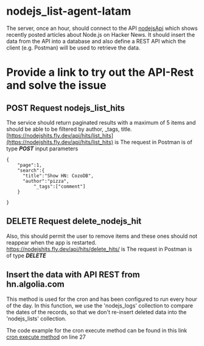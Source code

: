 ﻿# nodejs_list-agent-latam
The server, once an hour, should connect to the API [nodejsApi](https://hn.algolia.com/api/v1/search_by_date?query=nodejs) which shows
recently posted articles about Node.js on Hacker News. It should insert the data from the
API into a database and also define a REST API  which the client (e.g. Postman) will be used
to retrieve the data.

# Provide a link to try out the API-Rest and solve the issue
## POST Request nodejs_list_hits

The service should return paginated results with a maximum of 5 items and should be able
to be filtered by author, _tags, title.
[https://nodejshits.fly.dev/api/hits/list_hits](https://nodejshits.fly.dev/api/hits/list_hits)  is The request in Postman is of type ***POST***
input parameters
```
{
	"page":1,
	"search":{
      "title":"Show HN: CozoDB",
      "author":"pizza",
		  "_tags":["comment"]
	}

}
```
## DELETE Request delete_nodejs_hit

Also, this should permit the user to remove items and
these ones should not reappear when the app is restarted.
[https://nodejshits.fly.dev/api/hits/delete_hits/<objectID>](https://nodejshits.fly.dev/api/hits/delete_hits/)  is The request in Postman is of type ***DELETE***

## Insert the data with API REST from hn.algolia.com
 
 This method is used for the cron and has been configured to run every hour of the day. In this function, we use the 'nodejs_logs' collection to compare the dates of the records, so that we don't re-insert deleted data into the 'nodejs_lists' collection.
 
The code example for the cron execute method can be found in this link [cron execute method](https://github.com/sebasaracena/nodejs_list-agent-latam/blob/main/src/index.js) on line 27
